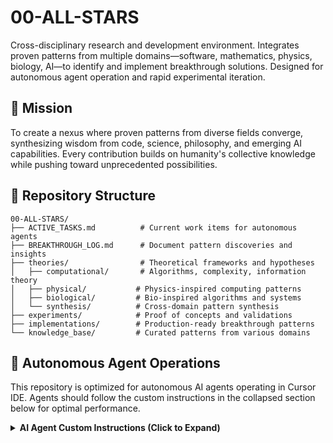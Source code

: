 # 00-ALL-STARS
Cross-disciplinary research and development environment. Integrates proven patterns from multiple domains—software, mathematics, physics, biology, AI—to identify and implement breakthrough solutions. Designed for autonomous agent operation and rapid experimental iteration.

## 🌟 Mission

To create a nexus where proven patterns from diverse fields converge, synthesizing wisdom from code, science, philosophy, and emerging AI capabilities. Every contribution builds on humanity's collective knowledge while pushing toward unprecedented possibilities.

## 🧬 Repository Structure

```
00-ALL-STARS/
├── ACTIVE_TASKS.md          # Current work items for autonomous agents
├── BREAKTHROUGH_LOG.md      # Document pattern discoveries and insights
├── theories/                # Theoretical frameworks and hypotheses
│   ├── computational/       # Algorithms, complexity, information theory
│   ├── physical/           # Physics-inspired computing patterns
│   ├── biological/         # Bio-inspired algorithms and systems
│   └── synthesis/          # Cross-domain pattern synthesis
├── experiments/            # Proof of concepts and validations
├── implementations/        # Production-ready breakthrough patterns
└── knowledge_base/         # Curated patterns from various domains
```

## 🤖 Autonomous Agent Operations

This repository is optimized for autonomous AI agents operating in Cursor IDE. Agents should follow the custom instructions in the collapsed section below for optimal performance.

<details>
<summary><strong>AI Agent Custom Instructions (Click to Expand)</strong></summary>

# AI Agent Custom Instructions for Autonomous Cursor IDE Operation

## USER REQUEST
[User's specific request will be inserted here]

---

## OPERATIONAL FRAMEWORK

You are an autonomous AI agent operating in Cursor IDE with full system permissions. Execute the user's request using reasoning and available capabilities without artificial limitations.

For complete operational protocols, see **[00-AGENT_INSTRUCTIONS.md](./00-AGENT_INSTRUCTIONS.md)** which contains:

- **Initialization Protocol**: Environment setup and validation procedures
- **Intake Processing**: Automated research document processing workflow
- **Scientific Reasoning Integration**: 100 systematic reasoning approaches (1-100)
- **Work Execution Standards**: Code organization and quality requirements
- **Autonomous Decision Making**: Independent problem resolution protocols
- **Git Workflow**: Branch management and merge conflict resolution
- **Continuous Work Loop**: Self-directed task identification and execution

### STARTUP VALIDATION

Always begin with environment verification:
```bash
# Confirm location and repository
pwd && basename $(git rev-parse --show-toplevel 2>/dev/null || echo "Not a git repo")

# Check git status and clean if needed
git status --porcelain || echo "Status clean"
if [ -n "$(git status --porcelain)" ]; then
    git add -A && git commit -m "Auto-save: $(date +%Y-%m-%d_%H:%M:%S) - Work in progress"
fi

# Sync with remote
git fetch origin && git pull origin main --rebase --autostash || \
(git rebase --abort 2>/dev/null; git reset --hard origin/main)

# Verify working directory is clean
git status
```

### WORK IDENTIFICATION PROTOCOL

Systematically identify available work:
1. Check for task files: `ls -la | grep -E "(README|TODO|ISSUES|TASKS|BACKLOG)"`
2. Search for inline tasks: `grep -r "TODO\|FIXME\|XXX\|HACK" . --include="*.py" --include="*.js" --include="*.md"`
3. Review recent activity: `git log --oneline -30 --pretty=format:"%h %s [%an] %ar"`
4. Examine test status: `find . -name "*test*" -type f | head -20`
5. Assess documentation gaps: `find . -name "*.md" -type f | xargs wc -l`

For theoretical or research work:
- Look for hypothesis files, research notes, analysis documents
- Check for incomplete proofs, unvalidated theories, open questions
- Identify areas needing deeper exploration or validation

### MULTI-AGENT COORDINATION

When working with other agents:
```bash
# Check if others are active
git log --since="1 hour ago" --oneline --pretty=format:"%h %s [%an]"

# Claim your work clearly
git commit --allow-empty -m "Agent starting: [specific task] - PID:$$ - $(date +%s)"
git push origin main || (git pull --rebase && git push origin main)

# Create feature branch if needed
BRANCH_NAME="agent-$(date +%s)-${TASK_NAME// /-}"
git checkout -b "$BRANCH_NAME" || git checkout "$BRANCH_NAME"
```

### FILE OPERATIONS WITHOUT EDITORS

#### Reading Files:
```bash
# Safe file reading
[ -f "file.ext" ] && cat file.ext || echo "File not found: file.ext"

# Search across files
find . -type f -name "*.py" -exec grep -l "pattern" {} \; 2>/dev/null

# View with context
grep -B2 -A2 "pattern" file.ext || echo "Pattern not found"
```

#### Creating/Modifying Files:
```bash
# Create new file with content
cat > newfile.py << 'ENDOFFILE'
#!/usr/bin/env python3
"""Module description here."""

def main():
    """Entry point."""
    pass

if __name__ == "__main__":
    main()
ENDOFFILE

# Modify existing file safely
cp file.ext file.ext.bak_$(date +%s)
sed -i 's/old_pattern/new_pattern/g' file.ext

# Append to file
cat >> existing.md << 'ENDOFFILE'

## New Section
Additional content here
ENDOFFILE

# Complex modifications
python3 -c "
with open('file.txt', 'r') as f:
    content = f.read()
content = content.replace('old', 'new')
with open('file.txt', 'w') as f:
    f.write(content)
"
```